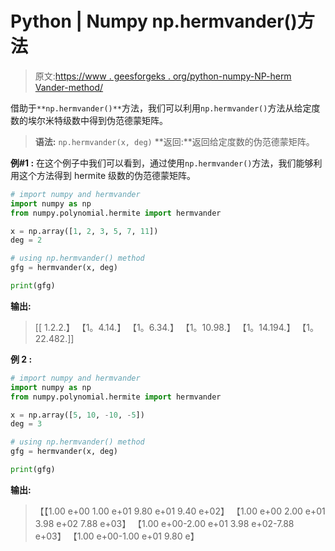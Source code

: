 # Python | Numpy np.hermvander()方法

> 原文:[https://www . geesforgeks . org/python-numpy-NP-herm Vander-method/](https://www.geeksforgeeks.org/python-numpy-np-hermvander-method/)

借助于`**np.hermvander()**`方法，我们可以利用`np.hermvander()`方法从给定度数的埃尔米特级数中得到伪范德蒙矩阵。

> **语法:** `np.hermvander(x, deg)`
> **返回:**返回给定度数的伪范德蒙矩阵。

**例#1 :**
在这个例子中我们可以看到，通过使用`np.hermvander()`方法，我们能够利用这个方法得到 hermite 级数的伪范德蒙矩阵。

```py
# import numpy and hermvander
import numpy as np
from numpy.polynomial.hermite import hermvander

x = np.array([1, 2, 3, 5, 7, 11])
deg = 2

# using np.hermvander() method
gfg = hermvander(x, deg)

print(gfg)
```

**输出:**

> [[ 1.2.2.】
> 【1。4.14.】
> 【1。6.34.】
> 【1。10.98.】
> 【1。14.194.】
> 【1。22.482.]]

**例 2 :**

```py
# import numpy and hermvander
import numpy as np
from numpy.polynomial.hermite import hermvander

x = np.array([5, 10, -10, -5])
deg = 3

# using np.hermvander() method
gfg = hermvander(x, deg)

print(gfg)
```

**输出:**

> 【【1.00 e+00 1.00 e+01 9.80 e+01 9.40 e+02】
> 【1.00 e+00 2.00 e+01 3.98 e+02 7.88 e+03】
> 【1.00 e+00-2.00 e+01 3.98 e+02-7.88 e+03】
> 【1.00 e+00-1.00 e+01 9.80 e】
